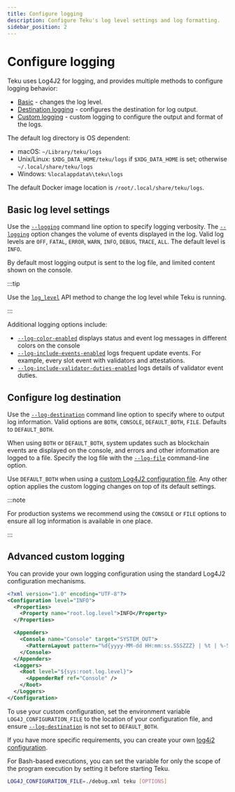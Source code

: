 ```yaml
---
title: Configure logging
description: Configure Teku's log level settings and log formatting.
sidebar_position: 2
---
```


# Configure logging

Teku uses Log4J2 for logging, and provides multiple methods to configure logging behavior:

- [Basic](#basic-log-level-settings) - changes the log level.
- [Destination logging](#configure-log-destination) - configures the destination for log output.
- [Custom logging](#advanced-custom-logging) - custom logging to configure the output and format of the logs.

The default log directory is OS dependent:

- macOS: `~/Library/teku/logs`
- Unix/Linux: `$XDG_DATA_HOME/teku/logs` if `$XDG_DATA_HOME` is set; otherwise `~/.local/share/teku/logs`
- Windows: `%localappdata%\teku\logs`

The default Docker image location is `/root/.local/share/teku/logs`.

## Basic log level settings

Use the [`--logging`](../../reference/cli/index.md#logging) command line option to specify logging verbosity. The [`--logging`](../../reference/cli/index.md#logging) option changes the volume of events displayed in the log. Valid log levels are `OFF`, `FATAL`, `ERROR`, `WARN`, `INFO`, `DEBUG`, `TRACE`, `ALL`. The default level is `INFO`.

By default most logging output is sent to the log file, and limited content shown on the console.

:::tip

Use the [`log_level`](https://consensys.github.io/teku/#operation/putTekuV1AdminLog_level) API method to change the log level while Teku is running.

:::

Additional logging options include:

- [`--log-color-enabled`](../../reference/cli/index.md#log-color-enabled) displays status and event log messages in different colors on the console
- [`--log-include-events-enabled`](../../reference/cli/index.md#log-include-events-enabled) logs frequent update events. For example, every slot event with validators and attestations.
- [`--log-include-validator-duties-enabled`](../../reference/cli/index.md#log-include-validator-duties-enabled) logs details of validator event duties.

## Configure log destination

Use the [`--log-destination`](../../reference/cli/index.md#log-destination) command line option to specify where to output log information. Valid options are `BOTH`, `CONSOLE`, `DEFAULT_BOTH`, `FILE`. Defaults to `DEFAULT_BOTH`.

When using `BOTH` or `DEFAULT_BOTH`, system updates such as blockchain events are displayed on the console, and errors and other information are logged to a file. Specify the log file with the [`--log-file`](../../reference/cli/index.md#log-file) command-line option.

Use `DEFAULT_BOTH` when using a [custom Log4J2 configuration file](#advanced-custom-logging). Any other option applies the custom logging changes on top of its default settings.

:::note

For production systems we recommend using the `CONSOLE` or `FILE` options to ensure all log information is available in one place.

:::

## Advanced custom logging

You can provide your own logging configuration using the standard Log4J2 configuration mechanisms.

```xml title="debug.xml"
<?xml version="1.0" encoding="UTF-8"?>
<Configuration level="INFO">
  <Properties>
    <Property name="root.log.level">INFO</Property>
  </Properties>

  <Appenders>
    <Console name="Console" target="SYSTEM_OUT">
      <PatternLayout pattern="%d{yyyy-MM-dd HH:mm:ss.SSSZZZ} | %t | %-5level | %c{1} | %msg %throwable%n" />
    </Console>
  </Appenders>
  <Loggers>
    <Root level="${sys:root.log.level}">
      <AppenderRef ref="Console" />
    </Root>
  </Loggers>
</Configuration>
```

To use your custom configuration, set the environment variable `LOG4J_CONFIGURATION_FILE` to the location of your configuration file, and ensure [`--log-destination`](../../reference/cli/index.md#log-destination) is not set to `DEFAULT_BOTH`.

If you have more specific requirements, you can create your own [log4j2 configuration](https://logging.apache.org/log4j/2.x/manual/configuration.html).

For Bash-based executions, you can set the variable for only the scope of the program execution by setting it before starting Teku.

```bash title="Example"
LOG4J_CONFIGURATION_FILE=./debug.xml teku [OPTIONS]
```
